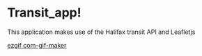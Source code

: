 # Transit_app!
This application makes use of the Halifax transit API and Leafletjs

[ezgif com-gif-maker](https://user-images.githubusercontent.com/33691525/157577905-d034c267-1bbd-41aa-b09a-d5562cb249dc.gif)

